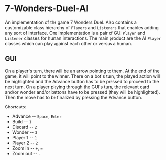 # 7-Wonders-Duel-AI

An implementation of the game 7 Wonders Duel.
Also contains a customizable class hierarchy of `Players` and `Listeners` that enables adding any sort of interface.
One implementation is a pair of GUI `Player` and `Listener` classes for human interactions.
The main product are the AI `Player` classes which can play against each other or versus a human.

## GUI

On a player's turn, there will be an arrow pointing to them.
At the end of the game, it will point to the winner.
There on a bot's turn, the played action will be highlighted and the Advance button has to be pressed to proceed to the next turn.
On a player playing through the GUI's turn, the relevant card and/or wonder and/or buttons have to be pressed (they will be highlighted). Then the move has to be finalized by pressing the Advance button.

Shortcuts:

- Advance -- `Space`, `Enter`
- Build -- `1`
- Discard -- `2`
- Wonder -- `3`
- Player 1 -- `1`
- Player 2 -- `2`
- Zoom in -- `+`, `=`
- Zoom out -- `-`
